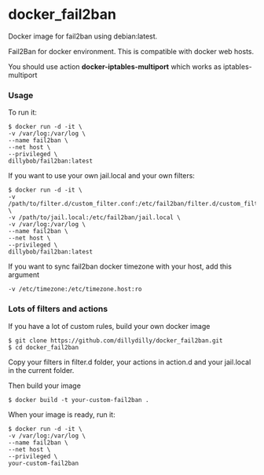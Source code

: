 # docker_fail2ban
Docker image for fail2ban using debian:latest.


Fail2Ban for docker environment. This is compatible with docker web hosts.

You should use action **docker-iptables-multiport** which works as iptables-multiport

### Usage
To run it:
```
$ docker run -d -it \
-v /var/log:/var/log \
--name fail2ban \
--net host \
--privileged \
dillybob/fail2ban:latest
```
    
If you want to use your own jail.local and your own filters:
```
$ docker run -d -it \
-v /path/to/filter.d/custom_filter.conf:/etc/fail2ban/filter.d/custom_filter.conf \
-v /path/to/jail.local:/etc/fail2ban/jail.local \
-v /var/log:/var/log \
--name fail2ban \
--net host \
--privileged \
dillybob/fail2ban:latest
```

If you want to sync fail2ban docker timezone with your host, add this argument
```
-v /etc/timezone:/etc/timezone.host:ro
```

### Lots of filters and actions

If you have a lot of custom rules, build your own docker image
```
$ git clone https://github.com/dillydilly/docker_fail2ban.git
$ cd docker_fail2ban
```
Copy your filters in filter.d folder, your actions in action.d and your jail.local in the current folder.

Then build your image
```
$ docker build -t your-custom-fail2ban .
```

When your image is ready, run it:
```
$ docker run -d -it \
-v /var/log:/var/log \
--name fail2ban \
--net host \
--privileged \
your-custom-fail2ban
```
